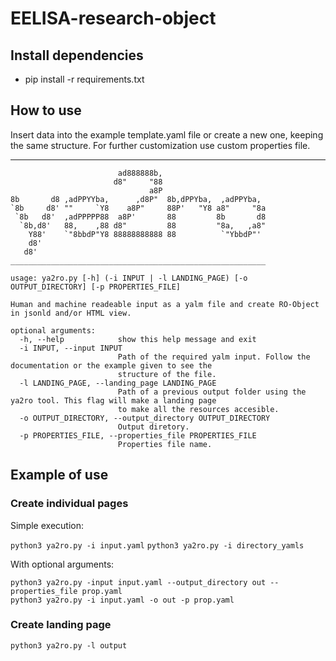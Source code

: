 # EELISA-research-object

## Install dependencies

* pip install -r requirements.txt

## How to use 

Insert data into the example template.yaml file or create a new one, keeping the same structure.
For further customization use custom properties file.

---

```
                        ad888888b,                         
                       d8"     "88                         
                               a8P                         
8b       d8 ,adPPYYba,      ,d8P"  8b,dPPYba,  ,adPPYba,   
`8b     d8' ""     `Y8    a8P"     88P'   "Y8 a8"     "8a  
 `8b   d8'  ,adPPPPP88  a8P'       88         8b       d8  
  `8b,d8'   88,    ,88 d8"         88         "8a,   ,a8"  
    Y88'    `"8bbdP"Y8 88888888888 88          `"YbbdP"'   
    d8'                                                    
   d8' 
_________________________________________________________
    
usage: ya2ro.py [-h] (-i INPUT | -l LANDING_PAGE) [-o OUTPUT_DIRECTORY] [-p PROPERTIES_FILE]

Human and machine readeable input as a yalm file and create RO-Object in jsonld and/or HTML view.

optional arguments:
  -h, --help            show this help message and exit
  -i INPUT, --input INPUT
                        Path of the required yalm input. Follow the documentation or the example given to see the
                        structure of the file.
  -l LANDING_PAGE, --landing_page LANDING_PAGE
                        Path of a previous output folder using the ya2ro tool. This flag will make a landing page
                        to make all the resources accesible.
  -o OUTPUT_DIRECTORY, --output_directory OUTPUT_DIRECTORY
                        Output diretory.
  -p PROPERTIES_FILE, --properties_file PROPERTIES_FILE
                        Properties file name.
```

## Example of use

### Create individual pages

Simple execution:

`python3 ya2ro.py -i input.yaml`
`python3 ya2ro.py -i directory_yamls`


With optional arguments:

`python3 ya2ro.py -input input.yaml --output_directory out --properties_file prop.yaml`   
`python3 ya2ro.py -i input.yaml -o out -p prop.yaml`

### Create landing page

`python3 ya2ro.py -l output`


